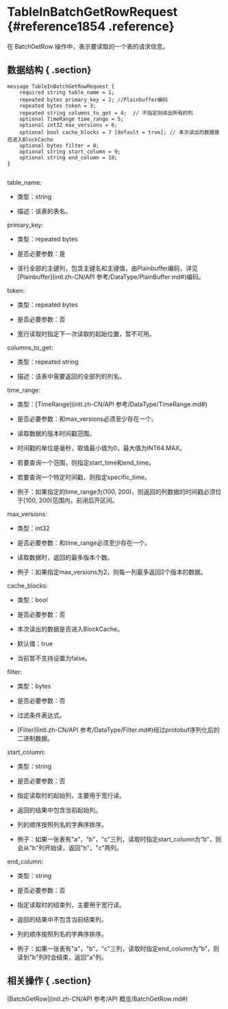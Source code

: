 # TableInBatchGetRowRequest {#reference1854 .reference}

在 BatchGetRow 操作中，表示要读取的一个表的请求信息。

## 数据结构 { .section}

```language-protobuf
message TableInBatchGetRowRequest {
    required string table_name = 1;
    repeated bytes primary_key = 2; //Plainbuffer编码
    repeated bytes token = 3;
    repeated string columns_to_get = 4;  // 不指定则读出所有的列
    optional TimeRange time_range = 5;
    optional int32 max_versions = 6;
    optional bool cache_blocks = 7 [default = true]; // 本次读出的数据是否进入BlockCache
    optional bytes filter = 8;
    optional string start_column = 9;
    optional string end_column = 10;
}


```

table\_name:

-   类型：string

-   描述：该表的表名。


primary\_key:

-   类型：repeated bytes

-   是否必要参数：是

-   该行全部的主键列，包含主键名和主键值，由Plainbuffer编码，详见[Plainbuffer](intl.zh-CN/API 参考/DataType/PlainBuffer.md#)编码。


token:

-   类型：repeated bytes

-   是否必要参数：否

-   宽行读取时指定下一次读取的起始位置，暂不可用。


columns\_to\_get:

-   类型：repeated string

-   描述：该表中需要返回的全部列的列名。


time\_range:

-   类型：[TimeRange](intl.zh-CN/API 参考/DataType/TimeRange.md#) 

-   是否必要参数：和max\_versions必须至少存在一个。

-   读取数据的版本时间戳范围。

-   时间戳的单位是毫秒，取值最小值为0，最大值为INT64.MAX。

-   若要查询一个范围，则指定start\_time和end\_time。

-   若要查询一个特定时间戳，则指定specific\_time。

-   例子：如果指定的time\_range为\(100, 200\)，则返回的列数据的时间戳必须位于\[100, 200\)范围内，前闭后开区间。


max\_versions:

-   类型：int32

-   是否必要参数：和time\_range必须至少存在一个。

-   读取数据时，返回的最多版本个数。

-   例子：如果指定max\_versions为2，则每一列最多返回2个版本的数据。


cache\_blocks:

-   类型：bool

-   是否必要参数：否

-   本次读出的数据是否进入BlockCache。

-   默认值：true

-   当前暂不支持设置为false。


filter:

-   类型：bytes

-   是否必要参数：否

-   过滤条件表达式。

-   [Filter](intl.zh-CN/API 参考/DataType/Filter.md#)经过protobuf序列化后的二进制数据。


start\_column:

-   类型：string

-   是否必要参数：否

-   指定读取时的起始列，主要用于宽行读。

-   返回的结果中包含当前起始列。

-   列的顺序按照列名的字典序排序。

-   例子：如果一张表有"a"，"b"，"c"三列，读取时指定start\_column为“b”，则会从"b"列开始读，返回"b"，"c"两列。


end\_column:

-   类型：string

-   是否必要参数：否

-   指定读取时的结束列，主要用于宽行读。

-   返回的结果中不包含当前结束列。

-   列的顺序按照列名的字典序排序。

-   例子：如果一张表有"a"，"b"，"c"三列，读取时指定end\_column为“b”，则读到"b"列时会结束，返回"a"列。


## 相关操作 { .section}

[BatchGetRow](intl.zh-CN/API 参考/API 概览/BatchGetRow.md#)

